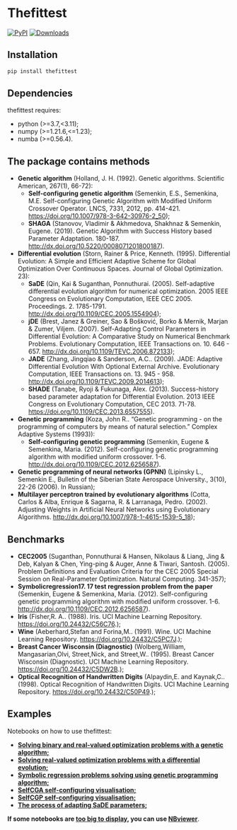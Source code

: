 # Thefittest 

[![PyPI](https://img.shields.io/pypi/v/thefittest?label=PyPI%20-%20Package%20version)](https://pypi.org/project/thefittest/)
[![Downloads](https://static.pepy.tech/badge/thefittest)](https://pepy.tech/project/thefittest)

## Installation
```bash
pip install thefittest
```
##  Dependencies
thefittest requires:
* python (>=3.7,<3.11);
* numpy (>=1.21.6,<=1.23);
* numba (>=0.56.4).


## The package contains methods
* **Genetic algorithm** (Holland, J. H. (1992). Genetic algorithms. Scientific American, 267(1), 66-72):
    * **Self-configuring genetic algorithm** (Semenkin, E.S., Semenkina, M.E. Self-configuring Genetic Algorithm with Modified Uniform Crossover Operator. LNCS, 7331, 2012, pp. 414-421. https://doi.org/10.1007/978-3-642-30976-2_50);
    * **SHAGA** (Stanovov, Vladimir & Akhmedova, Shakhnaz & Semenkin, Eugene. (2019). Genetic Algorithm with Success History based Parameter Adaptation. 180-187. http://dx.doi.org/10.5220/0008071201800187).
* **Differential evolution** (Storn, Rainer & Price, Kenneth. (1995). Differential Evolution: A Simple and Efficient Adaptive Scheme for Global Optimization Over Continuous Spaces. Journal of Global Optimization. 23):
    * **SaDE** (Qin, Kai & Suganthan, Ponnuthurai. (2005). Self-adaptive differential evolution algorithm for numerical optimization. 2005 IEEE Congress on Evolutionary Computation, IEEE CEC 2005. Proceedings. 2. 1785-1791. http://dx.doi.org/10.1109/CEC.2005.1554904);
    * **jDE** (Brest, Janez & Greiner, Sao & Bošković, Borko & Mernik, Marjan & Zumer, Viljem. (2007). Self-Adapting Control Parameters in Differential Evolution: A Comparative Study on Numerical Benchmark Problems. Evolutionary Computation, IEEE Transactions on. 10. 646 - 657. http://dx.doi.org/10.1109/TEVC.2006.872133);
    * **JADE** (Zhang, Jingqiao & Sanderson, A.C.. (2009). JADE: Adaptive Differential Evolution With Optional External Archive. Evolutionary Computation, IEEE Transactions on. 13. 945 - 958. http://dx.doi.org/10.1109/TEVC.2009.2014613);
    * **SHADE** (Tanabe, Ryoji & Fukunaga, Alex. (2013). Success-history based parameter adaptation for Differential Evolution. 2013 IEEE Congress on Evolutionary Computation, CEC 2013. 71-78. https://doi.org/10.1109/CEC.2013.6557555).
* **Genetic programming** (Koza, John R.. “Genetic programming - on the programming of computers by means
    of natural selection.” Complex Adaptive Systems (1993)):
    * **Self-configuring genetic programming** (Semenkin, Eugene & Semenkina, Maria. (2012). Self-configuring genetic programming algorithm with modified uniform crossover. 1-6. http://dx.doi.org/10.1109/CEC.2012.6256587).
* **Genetic programming of neural networks (GPNN)** (Lipinsky L., Semenkin E., Bulletin of the Siberian State Aerospace University., 3(10), 22-26 (2006). In Russian);
* **Multilayer perceptron trained by evolutionary algorithms** (Cotta, Carlos & Alba, Enrique & Sagarna, R. & Larranaga, Pedro. (2002). Adjusting Weights in Artificial Neural Networks using Evolutionary Algorithms. http://dx.doi.org/10.1007/978-1-4615-1539-5_18);

## Benchmarks
* **CEC2005** (Suganthan, Ponnuthurai & Hansen, Nikolaus & Liang, Jing & Deb, Kalyan & Chen, Ying-ping & Auger, Anne & Tiwari, Santosh. (2005). Problem Definitions and Evaluation Criteria for the CEC 2005 Special Session on Real-Parameter Optimization. Natural Computing. 341-357);
* **Symbolicregression17. 17 test regression problem from the paper** (Semenkin, Eugene & Semenkina, Maria. (2012). Self-configuring genetic programming algorithm with modified uniform crossover. 1-6. http://dx.doi.org/10.1109/CEC.2012.6256587).
* **Iris** (Fisher,R. A.. (1988). Iris. UCI Machine Learning Repository. https://doi.org/10.24432/C56C76.);
* **Wine** (Aeberhard,Stefan and Forina,M.. (1991). Wine. UCI Machine Learning Repository. https://doi.org/10.24432/C5PC7J.);
* **Breast Cancer Wisconsin (Diagnostic)** (Wolberg,William, Mangasarian,Olvi, Street,Nick, and Street,W.. (1995). Breast Cancer Wisconsin (Diagnostic). UCI Machine Learning Repository. https://doi.org/10.24432/C5DW2B.);
* **Optical Recognition of Handwritten Digits** (Alpaydin,E. and Kaynak,C.. (1998). Optical Recognition of Handwritten Digits. UCI Machine Learning Repository. https://doi.org/10.24432/C50P49.);

## Examples
Notebooks on how to use thefittest:
 * [**Solving binary and real-valued optimization problems with a genetic algorithm;**](https://github.com/sherstpasha/thefittest-notebooks/blob/main/genetic_algorithm_binary_rastrigin_custom_problems.ipynb) 
 * [**Solving real-valued optimization problems with a differential evolution;**](https://github.com/sherstpasha/thefittest-notebooks/blob/main/differential_evolution_griewank_custom_problems.ipynb) 
 * [**Symbolic regression problems solving using genetic programming algorithm;**](https://github.com/sherstpasha/thefittest-notebooks/blob/main/genetic_programming_symbolic_regression_problem.ipynb) 
 * [**SelfCGA self-configuring visualisation;**](https://github.com/sherstpasha/thefittest-notebooks/blob/main/selfcga_animation_proba.ipynb) 
 * [**SelfCGP self-configuring visualisation;**](https://github.com/sherstpasha/thefittest-notebooks/blob/main/selfcgp_proba.ipynb) 
 * [**The process of adapting SaDE parameters;**](https://github.com/sherstpasha/thefittest-notebooks/blob/main/sade2005_rastrigin.ipynb) 


 **If some notebooks are <u>too big to display</u>, you can use [<u>NBviewer</u>](https://nbviewer.org/)**.
